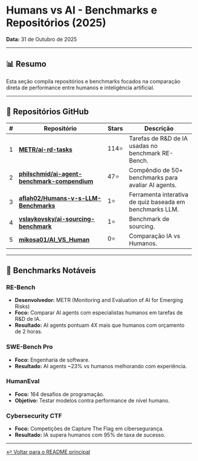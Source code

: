 # Humans vs AI - Benchmarks e Repositórios (2025)

**Data:** 31 de Outubro de 2025

---

## 📊 Resumo

Esta seção compila repositórios e benchmarks focados na comparação direta de performance entre humanos e inteligência artificial.

---

## 🚀 Repositórios GitHub

| # | Repositório | Stars | Descrição |
|---|---|---|---|
| 1 | [**METR/ai-rd-tasks**](https://github.com/METR/ai-rd-tasks) | 114⭐ | Tarefas de R&D de IA usadas no benchmark RE-Bench. |
| 2 | [**philschmid/ai-agent-benchmark-compendium**](https://github.com/philschmid/ai-agent-benchmark-compendium) | 47⭐ | Compêndio de 50+ benchmarks para avaliar AI agents. |
| 3 | [**aflah02/Humans-v-s-LLM-Benchmarks**](https://github.com/aflah02/Humans-v-s-LLM-Benchmarks) | 1⭐ | Ferramenta interativa de quiz baseada em benchmarks LLM. |
| 4 | [**vslaykovsky/ai-sourcing-benchmark**](https://github.com/vslaykovsky/ai-sourcing-benchmark) | 1⭐ | Benchmark de sourcing. |
| 5 | [**mikosa01/AI_VS_Human**](https://github.com/mikosa01/AI_VS_Human) | 0⭐ | Comparação IA vs Humanos. |

---

## 🎯 Benchmarks Notáveis

### RE-Bench
- **Desenvolvedor:** METR (Monitoring and Evaluation of AI for Emerging Risks)
- **Foco:** Comparar AI agents com especialistas humanos em tarefas de R&D de IA.
- **Resultado:** AI agents pontuam 4X mais que humanos com orçamento de 2 horas.

### SWE-Bench Pro
- **Foco:** Engenharia de software.
- **Resultado:** AI agents ~23% vs humanos melhorando com experiência.

### HumanEval
- **Foco:** 164 desafios de programação.
- **Objetivo:** Testar modelos contra performance de nível humano.

### Cybersecurity CTF
- **Foco:** Competições de Capture The Flag em cibersegurança.
- **Resultado:** IA supera humanos com 95% de taxa de sucesso.

---

[↩️ Voltar para o README principal](../../README.md)
